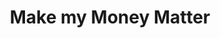 ---
layout: link
link_url: https://makemymoneymatter.co.uk
title: Make my Money Matter
source: Make my Money Matter
card: 
petal: Positive Finances
task: Invest ethically
---